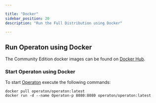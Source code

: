 ```yaml
---

title: "Docker"
sidebar_position: 20
description: "Run the Full Distribution using Docker"

---
```

## Run Operaton using Docker

The Community Edition docker images can be found on [Docker Hub](https://hub.docker.com/r/operaton/operaton/).

### Start Operaton using Docker

To start [Operaton](../user-guide/operaton-bpm-run.md) execute the following commands:

```shell
docker pull operaton/operaton:latest
docker run -d --name Operaton-p 8080:8080 operaton/operaton:latest
```
